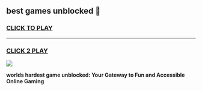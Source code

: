 
## best games unblocked 👋
<h3>
<a href="https://premium.freeplayer.one?title=best_games_unblocked&ref=13F">CLICK TO PLAY</a></h3>
<hr>

<h3>
<a href="https://premium.freeplayer.one?title=best_games_unblocked&ref=13F">CLICK 2 PLAY</a>
  
</h3>

<a href="https://premium.freeplayer.one?title=best_games_unblocked&ref=12F/"><img src="https://clearcache.store/games.png"></a>


**worlds hardest game unblocked: Your Gateway to Fun and Accessible Online Gaming**
